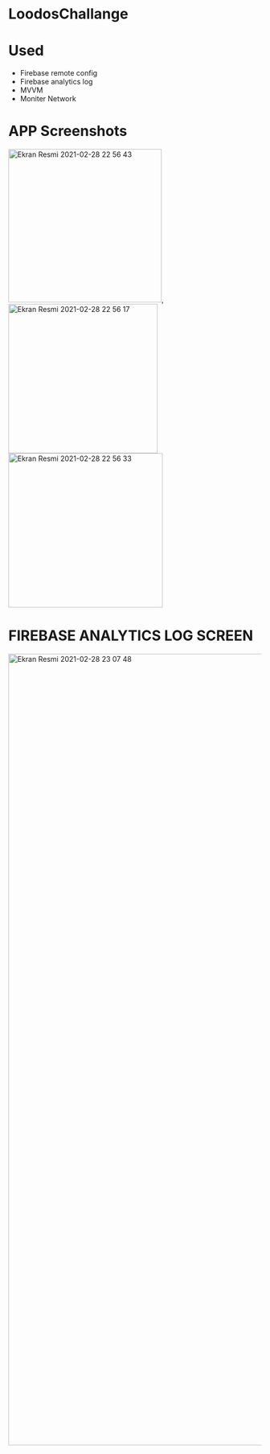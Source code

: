# LoodosChallange
# Used
- Firebase remote config
- Firebase analytics log 
- MVVM
- Moniter Network

# APP Screenshots
<img width="305" alt="Ekran Resmi 2021-02-28 22 56 43" src="https://user-images.githubusercontent.com/58694754/109431562-504d9e80-7a18-11eb-8d51-1305be13d465.png">,<img width="297" alt="Ekran Resmi 2021-02-28 22 56 17" src="https://user-images.githubusercontent.com/58694754/109431564-53488f00-7a18-11eb-9ad5-9defdf917341.png">
<img width="307" alt="Ekran Resmi 2021-02-28 22 56 33" src="https://user-images.githubusercontent.com/58694754/109431566-5479bc00-7a18-11eb-88b4-77aa48361963.png">

# FIREBASE ANALYTICS LOG SCREEN 
<img width="1575" alt="Ekran Resmi 2021-02-28 23 07 48" src="https://user-images.githubusercontent.com/58694754/109431900-d28a9280-7a19-11eb-8481-de0455459d08.png">
